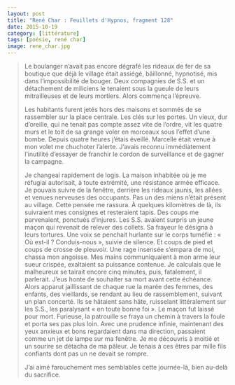 ```yaml
---
layout: post
title: "René Char : Feuillets d'Hypnos, fragment 128"
date: 2015-10-19
category: [littérature]
tags: [poésie, rené char]
image: rene_char.jpg
---
```


> Le boulanger n’avait pas encore dégrafé les rideaux de fer de sa boutique que déjà le village était assiégé, bâillonné, hypnotisé, mis dans l’impossibilité de bouger. Deux compagnies de S.S. et un détachement de miliciens le tenaient sous la gueule de leurs mitrailleuses et de leurs mortiers. Alors commença l’épreuve.
>
> Les habitants furent jetés hors des maisons et sommés de se rassembler sur la place centrale. Les clés sur les portes. Un vieux, dur d’oreille, qui ne tenait pas compte assez vite de l’ordre, vit les quatre murs et le toit de sa grange voler en morceaux sous l’effet d’une bombe. Depuis quatre heures j’étais éveillé. Marcelle était venue à mon volet me chuchoter l’alerte. J’avais reconnu immédiatement l’inutilité d’essayer de franchir le cordon de surveillance et de gagner la campagne.
>
> Je changeai rapidement de logis. La maison inhabitée où je me réfugiai autorisait, à toute extrémité, une résistance armée efficace. Je pouvais suivre de la fenêtre, derrière les rideaux jaunis, les allées et venues nerveuses des occupants. Pas un des miens n’était présent au village. Cette pensée me rassura. À quelques kilomètres de là, ils suivraient mes consignes et resteraient tapis. Des coups me parvenaient, ponctués d’injures. Les S.S. avaient surpris un jeune maçon qui revenait de relever des collets. Sa frayeur le désigna à leurs tortures. Une voix se penchait hurlante sur le corps tuméfié : « Où est-il ? Conduis-nous », suivie de silence. Et coups de pied et coups de crosse de pleuvoir. Une rage insensée s’empara de moi, chassa mon angoisse. Mes mains communiquaient à mon arme leur sueur crispée, exaltaient sa puissance contenue. Je calculais que le malheureux se tairait encore cinq minutes, puis, fatalement, il parlerait. J’eus honte de souhaiter sa mort avant cette échéance. Alors apparut jaillissant de chaque rue la marée des femmes, des enfants, des vieillards, se rendant au lieu de rassemblement, suivant un plan concerté. Ils se hâtaient sans hâte, ruisselant littéralement sur les S.S., les paralysant « en toute bonne foi ». Le maçon fut laissé pour mort. Furieuse, la patrouille se fraya un chemin à travers la foule et porta ses pas plus loin. Avec une prudence infinie, maintenant des yeux anxieux et bons regardaient dans ma direction, passaient comme un jet de lampe sur ma fenêtre. Je me découvris à moitié et un sourire se détacha de ma pâleur. Je tenais à ces êtres par mille fils confiants dont pas un ne devait se rompre.
>
> J’ai aimé farouchement mes semblables cette journée-là, bien au-delà du sacrifice.
